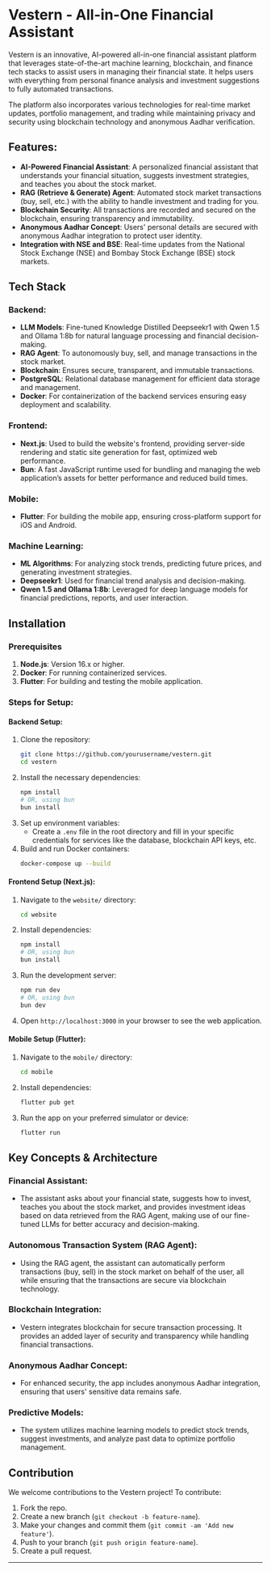 

# Vestern - All-in-One Financial Assistant

Vestern is an innovative, AI-powered all-in-one financial assistant platform that leverages state-of-the-art machine learning, blockchain, and finance tech stacks to assist users in managing their financial state. It helps users with everything from personal finance analysis and investment suggestions to fully automated transactions. 

The platform also incorporates various technologies for real-time market updates, portfolio management, and trading while maintaining privacy and security using blockchain technology and anonymous Aadhar verification.

## Features:
- **AI-Powered Financial Assistant**: A personalized financial assistant that understands your financial situation, suggests investment strategies, and teaches you about the stock market.
- **RAG (Retrieve & Generate) Agent**: Automated stock market transactions (buy, sell, etc.) with the ability to handle investment and trading for you.
- **Blockchain Security**: All transactions are recorded and secured on the blockchain, ensuring transparency and immutability.
- **Anonymous Aadhar Concept**: Users' personal details are secured with anonymous Aadhar integration to protect user identity.
- **Integration with NSE and BSE**: Real-time updates from the National Stock Exchange (NSE) and Bombay Stock Exchange (BSE) stock markets.

## Tech Stack

### Backend:
- **LLM Models**: Fine-tuned Knowledge Distilled Deepseekr1 with Qwen 1.5 and Ollama 1:8b for natural language processing and financial decision-making.
- **RAG Agent**: To autonomously buy, sell, and manage transactions in the stock market.
- **Blockchain**: Ensures secure, transparent, and immutable transactions.
- **PostgreSQL**: Relational database management for efficient data storage and management.
- **Docker**: For containerization of the backend services ensuring easy deployment and scalability.

### Frontend:
- **Next.js**: Used to build the website's frontend, providing server-side rendering and static site generation for fast, optimized web performance.
- **Bun**: A fast JavaScript runtime used for bundling and managing the web application’s assets for better performance and reduced build times.

### Mobile:
- **Flutter**: For building the mobile app, ensuring cross-platform support for iOS and Android.

### Machine Learning:
- **ML Algorithms**: For analyzing stock trends, predicting future prices, and generating investment strategies.
- **Deepseekr1**: Used for financial trend analysis and decision-making.
- **Qwen 1.5 and Ollama 1:8b**: Leveraged for deep language models for financial predictions, reports, and user interaction.

## Installation

### Prerequisites
1. **Node.js**: Version 16.x or higher.
2. **Docker**: For running containerized services.
3. **Flutter**: For building and testing the mobile application.

### Steps for Setup:

#### Backend Setup:
1. Clone the repository:
   ```bash
   git clone https://github.com/yourusername/vestern.git
   cd vestern
   ```
2. Install the necessary dependencies:
   ```bash
   npm install
   # OR, using bun
   bun install
   ```
3. Set up environment variables:
   - Create a `.env` file in the root directory and fill in your specific credentials for services like the database, blockchain API keys, etc.
4. Build and run Docker containers:
   ```bash
   docker-compose up --build
   ```

#### Frontend Setup (Next.js):
1. Navigate to the `website/` directory:
   ```bash
   cd website
   ```
2. Install dependencies:
   ```bash
   npm install
   # OR, using bun
   bun install
   ```
3. Run the development server:
   ```bash
   npm run dev
   # OR, using bun
   bun dev
   ```
4. Open `http://localhost:3000` in your browser to see the web application.

#### Mobile Setup (Flutter):
1. Navigate to the `mobile/` directory:
   ```bash
   cd mobile
   ```
2. Install dependencies:
   ```bash
   flutter pub get
   ```
3. Run the app on your preferred simulator or device:
   ```bash
   flutter run
   ```

## Key Concepts & Architecture

### Financial Assistant:
- The assistant asks about your financial state, suggests how to invest, teaches you about the stock market, and provides investment ideas based on data retrieved from the RAG Agent, making use of our fine-tuned LLMs for better accuracy and decision-making.

### Autonomous Transaction System (RAG Agent):
- Using the RAG agent, the assistant can automatically perform transactions (buy, sell) in the stock market on behalf of the user, all while ensuring that the transactions are secure via blockchain technology.

### Blockchain Integration:
- Vestern integrates blockchain for secure transaction processing. It provides an added layer of security and transparency while handling financial transactions.

### Anonymous Aadhar Concept:
- For enhanced security, the app includes anonymous Aadhar integration, ensuring that users' sensitive data remains safe.

### Predictive Models:
- The system utilizes machine learning models to predict stock trends, suggest investments, and analyze past data to optimize portfolio management.

## Contribution

We welcome contributions to the Vestern project! To contribute:

1. Fork the repo.
2. Create a new branch (`git checkout -b feature-name`).
3. Make your changes and commit them (`git commit -am 'Add new feature'`).
4. Push to your branch (`git push origin feature-name`).
5. Create a pull request.



---

